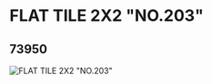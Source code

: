 # FLAT TILE 2X2 "NO.203"
## 73950
![FLAT TILE 2X2 "NO.203"](https://lc-www-live-s.legocdn.com/media/bricks/5/2/4662229.jpg)